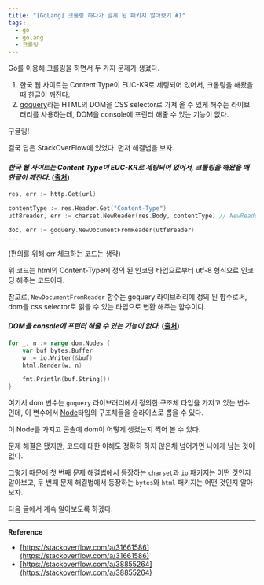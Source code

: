```yaml
---
title: "[GoLang] 크롤링 하다가 알게 된 패키지 알아보기 #1"
tags:
  - go
  - golang
  - 크롤링
---
```


Go를 이용해 크롤링을 하면서 두 가지 문제가 생겼다.

1. 한국 웹 사이트는 Content Type이 EUC-KR로 세팅되어 있어서, 크롤링을 해왔을 때 한글이 깨진다.
2. [goquery](https://github.com/PuerkitoBio/goquery)라는 HTML의 DOM을 CSS selector로 가져 올 수 있게 해주는 라이브러리를 사용하는데, DOM을 console에 프린터 해줄 수 있는 기능이 없다.

구글링!

결국 답은 StackOverFlow에 있었다. 먼저 해결법을 보자.

#### _한국 웹 사이트는 Content Type이 EUC-KR로 세팅되어 있어서, 크롤링을 해왔을 때 한글이 깨진다._ ([출처](https://stackoverflow.com/a/31661586))

```go
res, err := http.Get(url)

contentType := res.Header.Get("Content-Type")
utf8reader, err := charset.NewReader(res.Body, contentType) // NewReader 함수는 io.Reader를 반환한다.

doc, err := goquery.NewDocumentFromReader(utf8reader)
...
```

(편의를 위해 err 체크하는 코드는 생략)

위 코드는 html의 Content-Type에 정의 된 인코딩 타입으로부터 utf-8 형식으로 인코딩 해주는 코드이다.

참고로, `NewDocumentFromReader` 함수는 goquery 라이브러리에 정의 된 함수로써, dom을 css selector로 읽을 수 있는 타입으로 변환 해주는 함수이다.

#### _DOM을 console에 프린터 해줄 수 있는 기능이 없다._ ([출처](https://stackoverflow.com/a/38855264))

```go
for _, n := range dom.Nodes {
    var buf bytes.Buffer
    w := io.Writer(&buf)
    html.Render(w, n)

    fmt.Println(buf.String())
}
```

여기서 dom 변수는 `goquery` 라이브러리에서 정의한 구조체 타입을 가지고 있는 변수인데, 이 변수에서 [Node](https://godoc.org/golang.org/x/net/html#Node)타입의 구조체들을 슬라이스로 뽑을 수 있다.

이 Node를 가지고 콘솔에 dom이 어떻게 생겼는지 찍어 볼 수 있다.

문제 해결은 됐지만, 코드에 대한 이해도 정확히 하지 않은채 넘어가면 나에게 남는 것이 없다.

그렇기 때문에 첫 번째 문제 해결법에서 등장하는 `charset`과 `io` 패키지는 어떤 것인지 알아보고, 두 번째 문제 해결법에서 등장하는
`bytes`와 `html` 패키지는 어떤 것인지 알아보자.

다음 글에서 계속 알아보도록 하겠다.

---

**Reference**

- [https://stackoverflow.com/a/31661586](https://stackoverflow.com/a/31661586)
- [https://stackoverflow.com/a/38855264](https://stackoverflow.com/a/38855264)
